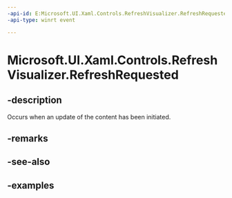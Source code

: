 ```yaml
---
-api-id: E:Microsoft.UI.Xaml.Controls.RefreshVisualizer.RefreshRequested
-api-type: winrt event

---
```

<!-- Event syntax.
public event TypedEventHandler RefreshRequested<RefreshVisualizer, RefreshRequestedEventArgs>
-->

# Microsoft.UI.Xaml.Controls.RefreshVisualizer.RefreshRequested


## -description

Occurs when an update of the content has been initiated.


## -remarks


## -see-also


## -examples


